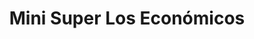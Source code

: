 ---
title: "Mini Super Los Económicos"
url: /tres-rios/mini-super-los-economicos/
shop: comodidad
---